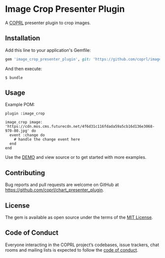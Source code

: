 # Image Crop Presenter Plugin

A [COPRL](http://github.com/coprl/coprl) presenter plugin to crop images.

## Installation

Add this line to your application's Gemfile:

```ruby
gem 'image_crop_presenter_plugin', git: 'https://github.com/coprl/image_crop_presenter_plugin', require: false
```

And then execute:

    $ bundle

## Usage

Example POM:

    plugin :image_crop

    image_crop image: 'https://cdn.mos.cms.futurecdn.net/4f6d31c116fdada59a5cb16d136e3068-970-80.jpg' do
      event :change do
        # handle the change event here
      end
    end

Use the [DEMO](https://coprl-ruby.herokuapp.com/plugins/image_crop) and view source or to get started with more examples.

## Contributing

Bug reports and pull requests are welcome on GitHub at https://github.com/coprl/chart_presenter_plugin.

## License

The gem is available as open source under the terms of the [MIT License](https://opensource.org/licenses/MIT).

## Code of Conduct

Everyone interacting in the COPRL project’s codebases, issue trackers, chat rooms and mailing lists is expected to follow the [code of conduct](https://github.com/coprl/coprl/blob/master/CODE-OF-CONDUCT.md).
